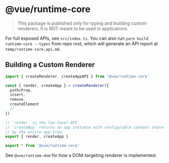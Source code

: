 # @vue/runtime-core

> This package is published only for typing and building custom renderers. It is NOT meant to be used in applications.

For full exposed APIs, see `src/index.ts`. You can also run `yarn build runtime-core --types` from repo root, which will generate an API report at `temp/runtime-core.api.md`.

## Building a Custom Renderer

```ts
import { createRenderer, createAppAPI } from '@vue/runtime-core'

const { render, createApp } = createRenderer({
  pathcProp,
  insert,
  remove,
  createElement
  // ...
})

// `render` is the low-level API
// `createApp` returns an app instance with configurable context shared
// by the entire app tree.
export { render, createApp }

export * from '@vue/runtime-core'
```

See `@vue/runtime-dom` for how a DOM-targeting renderer is implemented.

